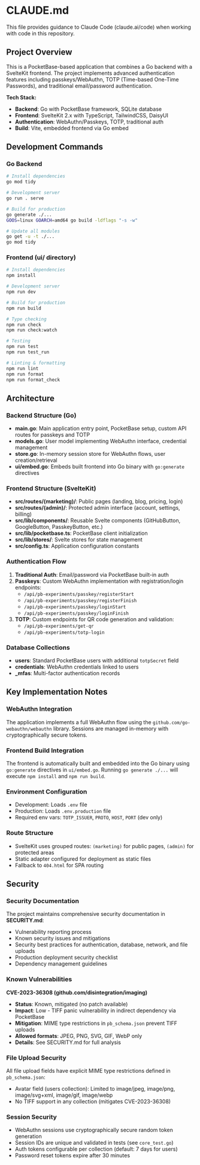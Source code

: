 # CLAUDE.md

This file provides guidance to Claude Code (claude.ai/code) when working with code in this repository.

## Project Overview

This is a PocketBase-based application that combines a Go backend with a SvelteKit frontend. The project implements advanced authentication features including passkeys/WebAuthn, TOTP (Time-based One-Time Passwords), and traditional email/password authentication.

**Tech Stack:**
- **Backend**: Go with PocketBase framework, SQLite database
- **Frontend**: SvelteKit 2.x with TypeScript, TailwindCSS, DaisyUI
- **Authentication**: WebAuthn/Passkeys, TOTP, traditional auth
- **Build**: Vite, embedded frontend via Go embed

## Development Commands

### Go Backend
```bash
# Install dependencies
go mod tidy

# Development server
go run . serve

# Build for production
go generate ./...
GOOS=linux GOARCH=amd64 go build -ldflags "-s -w"

# Update all modules
go get -u -t ./...
go mod tidy
```

### Frontend (ui/ directory)
```bash
# Install dependencies
npm install

# Development server
npm run dev

# Build for production
npm run build

# Type checking
npm run check
npm run check:watch

# Testing
npm run test
npm run test_run

# Linting & formatting
npm run lint
npm run format
npm run format_check
```

## Architecture

### Backend Structure (Go)
- **main.go**: Main application entry point, PocketBase setup, custom API routes for passkeys and TOTP
- **models.go**: User model implementing WebAuthn interface, credential management
- **store.go**: In-memory session store for WebAuthn flows, user creation/retrieval
- **ui/embed.go**: Embeds built frontend into Go binary with `go:generate` directives

### Frontend Structure (SvelteKit)
- **src/routes/(marketing)/**: Public pages (landing, blog, pricing, login)
- **src/routes/(admin)/**: Protected admin interface (account, settings, billing)
- **src/lib/components/**: Reusable Svelte components (GitHubButton, GoogleButton, PasskeyButton, etc.)
- **src/lib/pocketbase.ts**: PocketBase client initialization
- **src/lib/stores/**: Svelte stores for state management
- **src/config.ts**: Application configuration constants

### Authentication Flow
1. **Traditional Auth**: Email/password via PocketBase built-in auth
2. **Passkeys**: Custom WebAuthn implementation with registration/login endpoints:
   - `/api/pb-experiments/passkey/registerStart`
   - `/api/pb-experiments/passkey/registerFinish`
   - `/api/pb-experiments/passkey/loginStart`
   - `/api/pb-experiments/passkey/loginFinish`
3. **TOTP**: Custom endpoints for QR code generation and validation:
   - `/api/pb-experiments/get-qr`
   - `/api/pb-experiments/totp-login`

### Database Collections
- **users**: Standard PocketBase users with additional `totpSecret` field
- **credentials**: WebAuthn credentials linked to users
- **_mfas**: Multi-factor authentication records

## Key Implementation Notes

### WebAuthn Integration
The application implements a full WebAuthn flow using the `github.com/go-webauthn/webauthn` library. Sessions are managed in-memory with cryptographically secure tokens.

### Frontend Build Integration
The frontend is automatically built and embedded into the Go binary using `go:generate` directives in `ui/embed.go`. Running `go generate ./...` will execute `npm install` and `npm run build`.

### Environment Configuration
- Development: Loads `.env` file
- Production: Loads `.env.production` file
- Required env vars: `TOTP_ISSUER`, `PROTO`, `HOST`, `PORT` (dev only)

### Route Structure
- SvelteKit uses grouped routes: `(marketing)` for public pages, `(admin)` for protected areas
- Static adapter configured for deployment as static files
- Fallback to `404.html` for SPA routing

## Security

### Security Documentation
The project maintains comprehensive security documentation in **SECURITY.md**:
- Vulnerability reporting process
- Known security issues and mitigations
- Security best practices for authentication, database, network, and file uploads
- Production deployment security checklist
- Dependency management guidelines

### Known Vulnerabilities

**CVE-2023-36308 (github.com/disintegration/imaging)**
- **Status**: Known, mitigated (no patch available)
- **Impact**: Low - TIFF panic vulnerability in indirect dependency via PocketBase
- **Mitigation**: MIME type restrictions in `pb_schema.json` prevent TIFF uploads
- **Allowed formats**: JPEG, PNG, SVG, GIF, WebP only
- **Details**: See SECURITY.md for full analysis

### File Upload Security
All file upload fields have explicit MIME type restrictions defined in `pb_schema.json`:
- Avatar field (users collection): Limited to image/jpeg, image/png, image/svg+xml, image/gif, image/webp
- No TIFF support in any collection (mitigates CVE-2023-36308)

### Session Security
- WebAuthn sessions use cryptographically secure random token generation
- Session IDs are unique and validated in tests (see `core_test.go`)
- Auth tokens configurable per collection (default: 7 days for users)
- Password reset tokens expire after 30 minutes